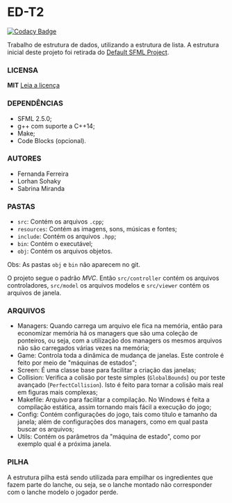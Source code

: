 # ED-T2

[![Codacy Badge](https://api.codacy.com/project/badge/Grade/03b1bf3f423c45b8bca50a92d006352a)](https://www.codacy.com/app/LorhanSohaky/ED-T2?utm_source=github.com&amp;utm_medium=referral&amp;utm_content=LorhanSohaky/ED-T2&amp;utm_campaign=Badge_Grade)

Trabalho de estrutura de dados, utilizando a estrutura de lista. A estrutura inicial deste projeto foi retirada do [Default SFML Project](https://github.com/LorhanSohaky/DefaultSFMLProject).

### LICENSA
**MIT** [Leia a licença](LICENSE)


### DEPENDÊNCIAS
* SFML 2.5.0;
* g++ com suporte a C++14;
* Make;
* Code Blocks (opcional).

### AUTORES
* Fernanda Ferreira
* Lorhan Sohaky
* Sabrina Miranda

### PASTAS
* `src`: Contém os arquivos `.cpp`;
* `resources`: Contém as imagens, sons, músicas e fontes;
* `include`: Contém os arquivos `.hpp`;
* `bin`: Contém o executável;
* `obj`: Contém os arquivos objetos.

Obs: As pastas `obj` e `bin` não aparecem no git.

O projeto segue o padrão _MVC_. Então `src/controller` contém os arquivos controladores, `src/model` os arquivos modelos e `src/viewer` contém os arquivos de janela.


### ARQUIVOS
* Managers: Quando carrega um arquivo ele fica na memória, então para economizar memória há os managers que são uma coleção de ponteiros, ou seja, com a utilização dos managers os mesmos arquivos não são carregados várias vezes na memória;
* Game: Controla toda a dinâmica de mudança de janelas. Este controle é feito por meio de "máquinas de estados";
* Screen: É uma classe base para facilitar a criação das janelas;
* Collision: Verifica a colisão por teste simples (`GlobalBounds`) ou por teste avançado (`PerfectCollision`). Isto é feito para tornar a colisão mais real em figuras mais complexas;
* Makefile: Arquivo para facilitar a compilação. No Windows é feita a compilação estática, assim tornando mais fácil a execução do jogo;
* Config: Contém configurações do jogo, tais como título e tamanho da janela; além de configurações dos managers, como em qual pasta buscar os arquivos;
* Utils: Contém os parâmetros da "máquina de estado", como por exemplo qual é a próxima janela.

### PILHA
A estrutura pilha está sendo utilizada para empilhar os ingredientes que fazem parte do lanche, ou seja, se o lanche montado não corresponder com o lanche modelo o jogador perde.